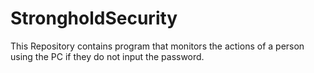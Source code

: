 # StrongholdSecurity
This Repository contains program that monitors the actions of a person using the PC if they do not input the password.
